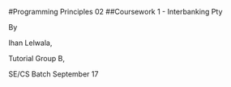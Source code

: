 #Programming Principles 02
##Coursework 1 - Interbanking Pty

By

Ihan Lelwala,

Tutorial Group B,

SE/CS Batch September 17
